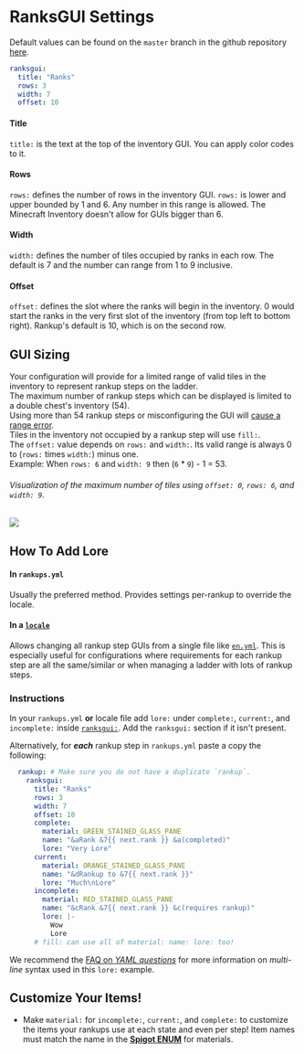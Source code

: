 <meta name="description" content="Tutorial on implementing the RanksGUI screen!">
<meta name="keywords" content="Rankup, Minecraft, Plugin, Spigot, Prestige">

# RanksGUI Settings
Default values can be found on the `master` branch in the github repository [here](../GitHub/Rankup3/locale/en/RanksGUI.html).

```yaml
ranksgui:
  title: "Ranks"
  rows: 3
  width: 7
  offset: 10
```
#### Title
`title:` is the text at the top of the inventory GUI. You can apply color codes to it.
#### Rows
`rows:` defines the number of rows in the inventory GUI. `rows:`  is lower and upper bounded by 1 and 6. Any number in this range is allowed. The Minecraft Inventory doesn't allow for GUIs bigger than 6.
#### Width
`width:` defines the number of tiles occupied by ranks in each row. The default is 7 and the number can range from 1 to 9 inclusive.
#### Offset
`offset:` defines the slot where the ranks will begin in the inventory. 0 would start the ranks in the very first slot of the inventory (from top left to bottom right). Rankup's default is 10, which is on the second row.
## GUI Sizing
Your configuration will provide for a limited range of valid tiles in the inventory to represent rankup steps on the ladder.  
The maximum number of rankup steps which can be displayed is limited to a double chest's inventory (54).  
Using more than 54 rankup steps or misconfiguring the GUI will [cause a range error](../FAQ.md#server-info-caused-by-javalangarrayindexoutofboundsexception-index-number-out-of-bounds-for-length-number).  
Tiles in the inventory not occupied by a rankup step will use `fill:`.  
The `offset:` value depends on `rows:` and `width:`. Its valid range is always 0 to (`rows:` times `width:`) minus one.  
Example: When `rows: 6` and `width: 9` then (`6` * `9`) - 1 = 53.  
###### Visualization of the maximum number of tiles using `offset: 0`, `rows: 6`, and `width: 9`.
![](https://i.imgur.com/rlLlcrp.png)
## How To Add Lore
#### In `rankups.yml`
Usually the preferred method. Provides settings per-rankup to override the locale.
#### In a [`locale`](../GitHub/Rankup3/locale.html)
Allows changing all rankup step GUIs from a single file like [`en.yml`](../GitHub/Rankup3/locale/en.html). This is especially useful for configurations where requirements for each rankup step are all the same/similar or when managing a ladder with lots of rankup steps.
### Instructions
In your `rankups.yml` **or** locale file add `lore:` under `complete:`, `current:`, and `incomplete:` inside [`ranksgui:`](../GitHub/Rankup3/locale/en/RanksGUI.html). Add the `ranksgui:` section if it isn't present.

Alternatively, for _**each**_ rankup step in `rankups.yml` paste a copy the following:
```yaml
  rankup: # Make sure you do not have a duplicate `rankup`.
    ranksgui:
      title: "Ranks"
      rows: 3
      width: 7
      offset: 10
      complete:
        material: GREEN_STAINED_GLASS_PANE
        name: "&aRank &7{{ next.rank }} &a(completed)"
        lore: "Very Lore"
      current:
        material: ORANGE_STAINED_GLASS_PANE
        name: "&dRankup to &7{{ next.rank }}"
        lore: "Much\nLore"
      incomplete:
        material: RED_STAINED_GLASS_PANE
        name: "&cRank &7{{ next.rank }} &c(requires rankup)"
        lore: |-
          Wow
          Lore
      # fill: can use all of material: name: lore: too!
```
We recommend the [FAQ on _YAML questions_](../FAQ.md#how-do-i-write-multi-line-messages) for more information on _multi-line_ syntax used in this `lore:` example.

## Customize Your Items!
- Make `material:` for `incomplete:`, `current:`, and `complete:` to customize the items your rankups use at each state and even per step! Item names must match the name in the [**Spigot ENUM**](../Spigot/Docs/materials.html) for materials.
